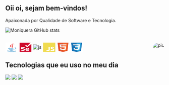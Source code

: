 ## Oii oi, sejam bem-vindos!

Apaixonada por Qualidade de Software e Tecnologia.

![Moniquera GitHub stats](https://github-readme-stats.vercel.app/api?username=itzSuperwoman&&count_private=true&show_icons=true&theme=dracula)

<div style="display: inline_block"><br>
  <img align="center" alt="java" height="30" width="40" src="https://github.com/devicons/devicon/blob/master/icons/java/java-original.svg">
  <img align="center" alt="Selenium" height="30" width="40" src="https://github.com/devicons/devicon/blob/master/icons/selenium/selenium-original.svg">
  <img align="center" alt="js" height="30" width="40" src="https://github.com/cypress-io/cypress-icons/blob/master/src/logo/cypress-io-logo-round.svg">
  <img align="center" alt="js" height="30" width="40" src="https://raw.githubusercontent.com/devicons/devicon/master/icons/javascript/javascript-plain.svg">
  <img align="center" alt="HTML" height="30" width="40" src="https://raw.githubusercontent.com/devicons/devicon/master/icons/html5/html5-original.svg">
  <img align="center" alt="CSS" height="30" width="40" src="https://raw.githubusercontent.com/devicons/devicon/master/icons/css3/css3-original.svg">
  <img align="right" alt="pic" height="120" style="border-radius:50px;" src="https://instagram.fbfh9-1.fna.fbcdn.net/v/t51.2885-15/182520410_2449129168563766_6285556460644462485_n.jpg?stp=dst-jpg_e35&_nc_ht=instagram.fbfh9-1.fna.fbcdn.net&_nc_cat=110&_nc_ohc=3zzVoDzobmEAX_2mnKV&edm=ABmJApABAAAA&ccb=7-5&ig_cache_key=MjU2NjIwNDE5OTc1NzcxMjQ2Ng%3D%3D.2-ccb7-5&oh=00_AfAjayryKe7Ho_yjivFuqPjtVOE2mp4lBFGenlMu5Ekkpw&oe=6449C4CF&_nc_sid=6136e7">
</div>
  
  ## Tecnologias que eu uso no meu dia
 
<div> 
  
  <a href="https://instagram.com/monicamaargo" target="_blank"><img src="https://img.shields.io/badge/-Instagram-%23E4405F?style=for-the-badge&logo=instagram&logoColor=white" target="_blank"></a>
  <a href = "mailto:monicamoraescamargo@gmail.com"><img src="https://img.shields.io/badge/-Gmail-%23333?style=for-the-badge&logo=gmail&logoColor=white" target="_blank"></a>
  <a href="https://www.linkedin.com/in//in/monica-m-camargo/" target="_blank"><img src="https://img.shields.io/badge/-LinkedIn-%230077B5?style=for-the-badge&logo=linkedin&logoColor=white" target="_blank"></a> 
  
</div>



